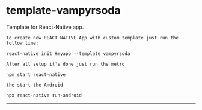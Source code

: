 # template-vampyrsoda
Template for React-Native app.

    To create new REACT NATIVE App with custom template just run the follow line:

`react-native init #myapp --template vampyrsoda`


    After all setup it's done just run the metro

`npm start react-native `


    the start the Android

`npx react-native run-android`

---